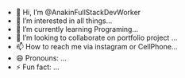- 👋 Hi, I’m @AnakinFullStackDevWorker
- 👀 I’m interested in all things...
- 🌱 I’m currently learning Programing...
- 💞️ I’m looking to collaborate on portfolio project ...
- 📫 How to reach me  via instagram or CellPhone...
- 😄 Pronouns: ...
- ⚡ Fun fact: ...

<!---
AnakinFullStackDevWorker/AnakinFullStackDevWorker is a ✨ special ✨ repository because its `README.md` (this file) appears on your GitHub profile.
You can click the Preview link to take a look at your changes.
--->
